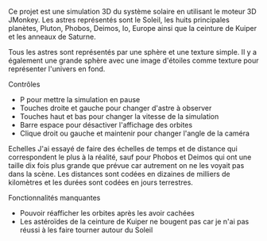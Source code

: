 Ce projet est une simulation 3D du système solaire en utilisant le moteur 3D JMonkey. Les astres représentés sont le Soleil, les huits principales planètes, Pluton, Phobos, Deimos, Io, Europe ainsi que la ceinture de Kuiper et les anneaux de Saturne.

Tous les astres sont représentés par une sphère et une texture simple. Il y a également une grande sphère avec une image d'étoiles comme texture pour représenter l'univers en fond.

Contrôles
- P pour mettre la simulation en pause
- Touches droite et gauche pour changer d'astre à observer
- Touches haut et bas pour changer la vitesse de la simulation
- Barre espace pour désactiver l'affichage des orbites
- Clique droit ou gauche et maintenir pour changer l'angle de la caméra

Echelles
J'ai essayé de faire des échelles de temps et de distance qui correspondent le plus à la réalité, sauf pour Phobos et Deimos qui ont une taille dix fois plus grande que prévue car autrement on ne les voyait pas dans la scène. 
Les distances sont codées en dizaines de milliers de kilomètres et les durées sont codées en jours terrestres.

Fonctionnalités manquantes
- Pouvoir réafficher les orbites après les avoir cachées
- Les astéroïdes de la ceinture de Kuiper ne bougent pas car je n'ai pas réussi à les faire tourner autour du Soleil